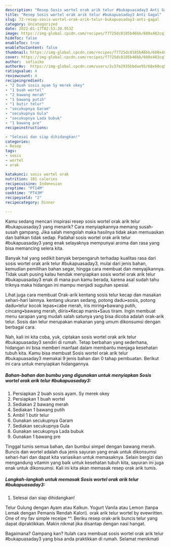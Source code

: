 ```yaml
---
description: "Resep Sosis wortel orak arik telur #bukapuasaday3 Anti Gagal"
title: "Resep Sosis wortel orak arik telur #bukapuasaday3 Anti Gagal"
slug: 72-resep-sosis-wortel-orak-arik-telur-bukapuasaday3-anti-gagal
category: Uncategorized
date: 2022-01-17T02:53:20.953Z
image: https://img-global.cpcdn.com/recipes/f7725dc8185b46bb/680x482cq70/sosis-wortel-orak-arik-telur-bukapuasaday3-foto-resep-utama.jpg
hideToc: false
enableToc: true
enableTocContent: false
thumbnail: https://img-global.cpcdn.com/recipes/f7725dc8185b46bb/680x482cq70/sosis-wortel-orak-arik-telur-bukapuasaday3-foto-resep-utama.jpg
cover: https://img-global.cpcdn.com/recipes/f7725dc8185b46bb/680x482cq70/sosis-wortel-orak-arik-telur-bukapuasaday3-foto-resep-utama.jpg
author:  sofiaiko
authorAv:  https://img-global.cpcdn.com/users/2c57e2935bbdae95/60x60cq50/avatar.jpg
ratingvalue: 4
reviewcount: 4
recipeingredient:
- "2 buah sosis ayam Sy merek okey"
- "1 buah wortel"
- "2 bawang merah"
- "1 bawang putih"
- "1 butir telur"
- "secukupnya Garam"
- "secukupnya Gula"
- "secukupnya Lada bubuk"
- "1 bawang pre"
recipeinstructions:

- "Selesai dan siap dihidangkan!"
categories:
- Resep
tags:
- sosis
- wortel
- orak

katakunci: sosis wortel orak 
nutrition: 101 calories
recipecuisine: Indonesian
preptime: "PT14M"
cooktime: "PT43M"
recipeyield: "2"
recipecategory: Dinner

---
```



Kamu sedang mencari inspirasi resep sosis wortel orak arik telur #bukapuasaday3 yang menarik? Cara menyiapkannya memang susah-susah gampang. Jika salah mengolah maka hasilnya tidak akan memuaskan dan bahkan tidak sedap. Padahal sosis wortel orak arik telur #bukapuasaday3 yang enak selayaknya mempunyai aroma dan rasa yang bisa memancing selera kita.


Banyak hal yang sedikit banyak berpengaruh terhadap kualitas rasa dari sosis wortel orak arik telur #bukapuasaday3, mulai dari jenis bahan, kemudian pemilihan bahan segar, hingga cara membuat dan menyajikannya. Tidak usah pusing kalau hendak menyiapkan sosis wortel orak arik telur #bukapuasaday3 enak di mana pun kamu berada, karena asal sudah tahu triknya maka hidangan ini mampu menjadi suguhan spesial.

Lihat juga cara membuat Orak-arik kentang sosis telur kecap dan masakan sehari-hari lainnya. kentang ukuran sedang, potong dadu•sosis, potong dadu•telur kocok lepas•cabe merah, iris miring•bawang putih, cincang•bawang merah, diiris•Kecap manis•Saus tiram. Ingin membuat menu sarapan yang mudah salah satunya yang bisa dicoba adalah orak-arik telur. Sosis dan telur merupakan makanan yang umum dikonsumsi dengan berbagai cara.


Nah, kali ini kita coba, yuk, ciptakan sosis wortel orak arik telur #bukapuasaday3 sendiri di rumah. Tetap berbahan yang sederhana, hidangan ini bisa memberi manfaat dalam membantu menjaga kesehatan tubuh kita. Kamu bisa membuat Sosis wortel orak arik telur #bukapuasaday3 memakai 9 jenis bahan dan 0 tahap pembuatan. Berikut ini cara untuk menyiapkan hidangannya.

<!--inarticleads1-->

##### Bahan-bahan dan bumbu yang digunakan untuk menyiapkan Sosis wortel orak arik telur #bukapuasaday3:

1. Persiapkan 2 buah sosis ayam. Sy merek okey
1. Persiapkan 1 buah wortel
1. Sediakan 2 bawang merah
1. Sediakan 1 bawang putih
1. Ambil 1 butir telur
1. Gunakan secukupnya Garam
1. Sediakan secukupnya Gula
1. Gunakan secukupnya Lada bubuk
1. Gunakan 1 bawang pre


Tinggal tumis semua bahan, dan bumbui simpel dengan bawang merah. Buncis dan wortel adalah dua jenis sayuran yang enak untuk dikonsumsi sehari-hari dan dapat kita variasikan untuk memasaknya. Selain bergizi dan mengandung vitamin yang baik untuk kesehatan tubuh kita, sayuran ini juga enak untuk dikonsumsi. Kali ini kita akan memasak resep orak arik tumis. 

<!--inarticleads2-->

##### Langkah-langkah untuk memasak Sosis wortel orak arik telur #bukapuasaday3:


1. Selesai dan siap dihidangkan!

Telur Gulung dengan Ayam atau Kalkun. Yogurt Vanila atau Lemon (tanpa Lemak dengan Pemanis Rendah Kalori). orak arik telur wortel by evewritten. One of my fav simple receipe ^^. Beriku resep orak-arik buncis telur yang dapat dipraktikkan. Makin nikmat jika disantap dengan nasi hangat. 

Bagaimana? Gampang kan? Itulah cara membuat sosis wortel orak arik telur #bukapuasaday3 yang bisa anda praktikkan di rumah. Selamat menikmati
